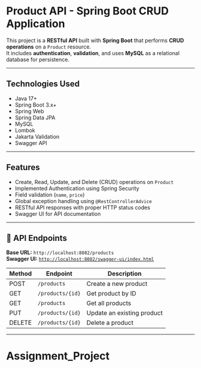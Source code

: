 #  Product API - Spring Boot CRUD Application

This project is a **RESTful API** built with **Spring Boot** that performs **CRUD operations** on a `Product` resource.  
It includes **authentication**, **validation**, and uses **MySQL** as a relational database for persistence.

---

##  Technologies Used

- Java 17+
- Spring Boot 3.x+
- Spring Web
- Spring Data JPA
- MySQL
- Lombok
- Jakarta Validation
- Swagger API

---

##  Features

- Create, Read, Update, and Delete (CRUD) operations on `Product`
- Implemented Authentication using Spring Security
- Field validation (`name`, `price`)
- Global exception handling using `@RestControllerAdvice`
- RESTful API responses with proper HTTP status codes
- Swagger UI for API documentation

---

## 🔗 API Endpoints

**Base URL:** `http://localhost:8082/products`  
**Swagger UI:** [`http://localhost:8082/swagger-ui/index.html`](http://localhost:8082/swagger-ui/index.html)

| Method | Endpoint           | Description                  |
|--------|--------------------|------------------------------|
| POST   | `/products`        | Create a new product         |
| GET    | `/products/{id}`   | Get product by ID            |
| GET    | `/products`        | Get all products             |
| PUT    | `/products/{id}`   | Update an existing product   |
| DELETE | `/products/{id}`   | Delete a product             |

---


# Assignment_Project
